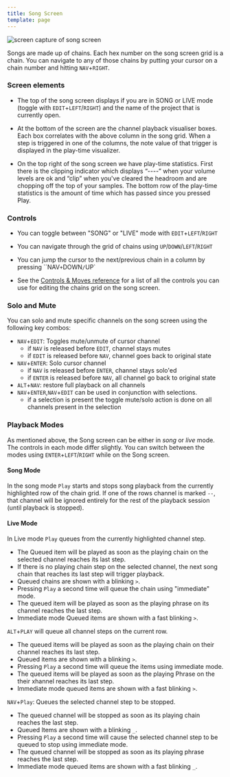 ```yaml
---
title: Song Screen
template: page
---
```


![screen capture of song screen](image/song-screen-small.png)

Songs are made up of chains. Each hex number on the song screen grid is a chain. You can navigate to any of those chains by putting your cursor on a chain number and hitting `NAV`+`RIGHT`.

### Screen elements

* The top of the song screen displays if you are in SONG or LIVE mode (toggle with `EDIT`+`LEFT`/`RIGHT`) and the name of the project that is currently open.

* At the bottom of the screen are the channel playback visualiser boxes. Each box correlates with the above column in the song grid. When a step is triggered in one of the columns, the note value of that trigger is displayed in the play-time visualizer.

* On the top right of the song screen we have play-time statistics. First there is the clipping indicator which displays “----” when your volume levels are ok and “clip” when you've cleared the headroom and are chopping off the top of your samples. The bottom row of the play-time statistics is the amount of time which has passed since you pressed Play.

### Controls

* You can toggle between "SONG" or "LIVE" mode with `EDIT`+`LEFT`/`RIGHT`

* You can navigate through the grid of chains using `UP`/`DOWN`/`LEFT`/`RIGHT` 

* You can jump the cursor to the next/previous chain in a column by pressing ``NAV`+`DOWN`/`UP`

* See the [Controls & Moves reference](keypadcombos.html) for a list of all the controls you can use for editing the chains grid on the song screen.

### Solo and Mute

You can solo and mute specific channels on the song screen using the following key combos:

* `NAV`+`EDIT`: Toggles mute/unmute of cursor channel
    * if `NAV` is released before `EDIT`, channel stays mutes
    * if `EDIT` is released before `NAV`, channel goes back to original state
* `NAV`+`ENTER`: Solo cursor channel
    * if `NAV` is released before `ENTER`, channel stays solo'ed
    * if `ENTER` is released before `NAV`, all channel go back to original state
* `ALT`+`NAV`: restore full playback on all channels
* `NAV`+`ENTER`,`NAV`+`EDIT` can be used in conjunction with selections. 
    * if a selection is present the toggle mute/solo action is done on all channels present in the selection

### Playback Modes

As mentioned above, the Song screen can be either in *song* or *live* mode. The controls in each mode differ slightly. You can switch between the modes using `ENTER`+`LEFT`/`RIGHT` while on the Song screen. 

#### Song Mode

In the song mode `Play` starts and stops song playback from the currently highlighted row of the chain grid. If one of the rows channel is marked `--`, that channel will be ignored entirely for the rest of the playback session (until playback is stopped). 

#### Live Mode

In Live mode `Play` queues from the currently highlighted channel step.
* The Queued item will be played as soon as the playing chain on the selected channel reaches its last step. 
* If there is no playing chain step on the selected channel, the next song chain that reaches its last step will trigger playback. 
* Queued chains are shown with a blinking `>`.
* Pressing `Play` a second time will queue the chain using "immediate" mode. 
* The queued item will be played as soon as the playing phrase on its channel reaches the last step. 
* Immediate mode Queued items are shown with a fast blinking `>`.

`ALT`+`PLAY` will queue all channel steps on the current row. 
* The queued items will be played as soon as the playing chain on their channel reaches its last step. 
* Queued items are shown with a blinking `>`. 
* Pressing `Play` a second time will queue the items using immediate mode. 
* The queued items will be played as soon as the playing Phrase on the their xhannel reaches its last step.
* Immediate mode queued items are shown with a fast blinking `>`.

`NAV`+`Play`: Queues the selected channel step to be stopped. 
* The queued channel will be stopped as soon as its playing chain reaches the last step.
* Queued Items are shown with a blinking `_`. 
* Pressing `Play` a second time will cause the selected channel step to be queued to stop using immediate mode.
* The queued channel will be stopped as soon as its playing phrase reaches the last step. 
* Immediate mode queued items are shown with a fast blinking `_`.
